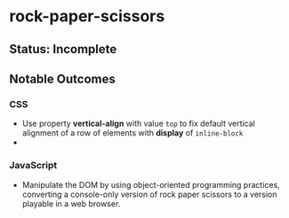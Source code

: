 # rock-paper-scissors
## Status: Incomplete
## Notable Outcomes
### CSS
* Use property **vertical-align** with value `top` to fix default vertical alignment of a row of elements with **display** of `inline-block`
* 
### JavaScript
* Manipulate the DOM by using object-oriented programming practices, converting a console-only version of rock paper scissors to a version playable in a web browser.